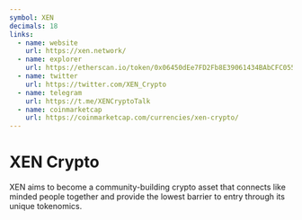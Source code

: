```yaml
---
symbol: XEN
decimals: 18
links:
  - name: website
    url: https://xen.network/
  - name: explorer
    url: https://etherscan.io/token/0x06450dEe7FD2Fb8E39061434BAbCFC05599a6Fb8
  - name: twitter
    url: https://twitter.com/XEN_Crypto
  - name: telegram
    url: https://t.me/XENCryptoTalk
  - name: coinmarketcap
    url: https://coinmarketcap.com/currencies/xen-crypto/
---
```


# XEN Crypto

XEN aims to become a community-building crypto asset that connects like minded people together and provide the lowest barrier to entry through its unique tokenomics.
